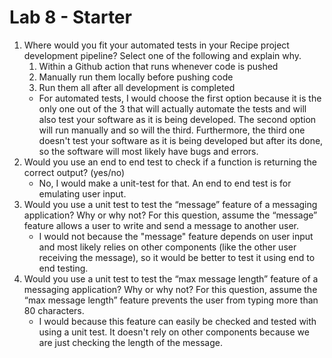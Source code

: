 # Lab 8 - Starter

1. Where would you fit your automated tests in your Recipe project development pipeline? Select one of the following and explain why.
   1. Within a Github action that runs whenever code is pushed
   2. Manually run them locally before pushing code
   3. Run them all after all development is completed
   - For automated tests, I would choose the first option because it is the only one out of the 3 that will actually automate the tests and will also test your software as it is being developed. The second option will run manually and so will the third. Furthermore, the third one doesn't test your software as it is being developed but after its done, so the software will most likely have bugs and errors.
2. Would you use an end to end test to check if a function is returning the correct output? (yes/no)
    - No, I would make a unit-test for that. An end to end test is for emulating user input.
3. Would you use a unit test to test the “message” feature of a messaging application? Why or why not? For this question, assume the “message” feature allows a user to write and send a message to another user.
   - I would not because the "message" feature depends on user input and most likely relies on other components (like the other user receiving the message), so it would be better to test it using end to end testing. 
4. Would you use a unit test to test the “max message length” feature of a messaging application? Why or why not? For this question, assume the “max message length” feature prevents the user from typing more than 80 characters.
   - I would because this feature can easily be checked and tested with using a unit test. It doesn't rely on other components because we are just checking the length of the message.